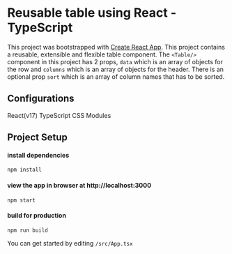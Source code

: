 # Reusable table using React - TypeScript

This project was bootstrapped with [Create React App](https://github.com/facebook/create-react-app).
This project contains a reusable, extensible and flexible table component.
The `<Table/>` component in this project has 2 props, `data` which is an array of objects for the row and `columns` which is an array of objects for the header. There is an optional prop `sort` which is an array of column names that has to be sorted.


## Configurations
React(v17)
TypeScript
CSS Modules

## Project Setup

#### install dependencies

```
npm install
```
             
#### view the app in browser at http://localhost:3000
```
npm start
```

#### build for production
```
npm run build
```

You can get started by editing ```/src/App.tsx```

